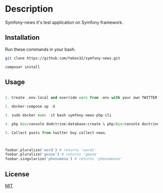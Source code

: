 # Description

Symfony-news it's test application on Symfony framework.

## Installation


Run these commands in your bash.
```bash
git clone https://github.com/Yakov32/symfony-news.git

composer install
```

## Usage

```python
  
1. Create .env.local and override vars from .env with your own TWITTER API data.

2. docker-compose up -d 

3. sudo docker exec -it bash symfony-news-php-cli

4. php bin/console dodctrine:database:create & php/bin/console doctrine:migrations:migrate

5. Collect posts from twitter buy collect-news.



foobar.pluralize('word') # returns 'words'
foobar.pluralize('goose') # returns 'geese'
foobar.singularize('phenomena') # returns 'phenomenon'
```

## License
[MIT](https://choosealicense.com/licenses/mit/)